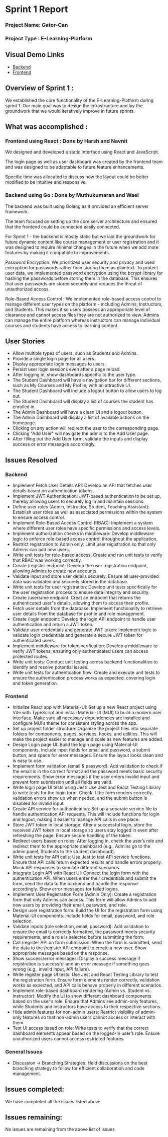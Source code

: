 # Sprint 1 Report

### Project Name: Gator-Can 

### Project Type : E-Learning-Platform

## Visual Demo Links
- [Backend](https://drive.google.com/file/d/1izfWzIRqQzYru6UtwQtQb5mZ8EN1Hd3_/view?usp=sharing)
- [Frontend](https://drive.google.com/file/d/1oA1x6nKK5xaCnk7OiqgrPVOJlzpUx9mM/view?usp=sharing)

## Overview of Sprint 1 :

We established the core functionality of the E-Learning-Platform during sprint 1. Our main goal was to design the infrastructure and lay the groundwork that we would iteratively improve in future sprints.

## What was accomplished :

### Frontend using React : Done by Harsh and Navnit
We designed and developed a static interface using React and JavaScript.

The login page as well as user dashboard was created by the frontend team and was designed to be adaptable to future feature enhancements.

Specific time was allocated to discuss how the layout could be better modified to be intuitive and responsive.

### Backend using Go : Done by Muthukumaran and Wael
The backend was built using Golang as it provided an efficient server framework. 

The team focused on setting up the core server architecture and ensured that the frontend could be connected easily connected.

For Sprint 1 - the backend is mostly static but we laid the groundwork for future dynamic content like course management or user registration and it was designed to require minimal changes in the future when we add more features by making it compatible to improvements.

Password Encryption:
We prioritized user security and privacy and used encryption for passwords rather than storing them as plaintext.
To protect user data, we implemented password encryption using the bcrypt library for hashing the passwords before storing them in the database. 
This ensures that user passwords are stored securely and reduces the threat of unauthorized access.

Role-Based Access Control :
We implemented role-based access control to manage different user types on the platform - including Admins, Instructors, and Students.
This makes it so users possess an approporiate level of clearance and cannot access files they are not authorized to view.
Admins can manage the entire platform whereas instructors can manage individual courses and students have access to learning content.

## User Stories

- Allow multiple types of users, such as Students and Admins.
- Provide a single login page for all users.
- Display appropriate login messages to users.
- Persist user login sessions even after a page reload.
- After logging in, show dashboards specific to the user type.
- The Student Dashboard will have a navigation bar for different sections, such as My Courses and My Profile, with an attractive UI.
- The Student Dashboard will include a logout button to allow users to log out.
- The Student Dashboard will display a list of courses the student has enrolled in.
- The Admin Dashboard will have a clean UI and a logout button.
- The Admin Dashboard will display a list of available actions on the homepage.
- Clicking on any action will redirect the user to the corresponding page.
- Clicking "Add User" will navigate the admin to the Add User page.
- After filling out the Add User form, validate the inputs and display success or error messages accordingly.

## Issues Resolved

### Backend

- Implement Fetch User Details API: Develop an API that fetches user details based on authentication tokens.
- Implement JWT Authentication: JWT-based authentication to be set up, thereby allowing users to securely log in and maintain sessions.
- Define user roles (Admin, Instructor, Student, Teaching Assistant): Establish user roles as well as associated permissions within the system to ensure access control.
- Implement Role-Based Access Control (RBAC): Implement a system where different user roles have specific permissions and access levels.
- Implement authorization checks in middleware: Develop middleware logic to enforce role-based access control throughout the application.
- Restrict registration to Admin only: Limit user registration so that only Admins can add new users.
- Write unit tests for role-based access: Create and run unit tests to verify that RBAC was working correctly.
- Create /register endpoint: Develop the user registration endpoint, allowing Admins to create new accounts.
- Validate input and store user details securely: Ensure all user-provided data was validated and securely stored in the database.
- Write unit tests for user registration: Develop unit tests specifically for the user registration process to ensure data integrity and security.
- Create /users/me endpoint: Creat an endpoint that returns the authenticated user"s details, allowing them to access their profile.
- Fetch user details from the database: Implement functionality to retrieve user details from the database for profile and role management.
- Create /login endpoint: Develop the login API endpoint to handle user authentication and return a JWT token.
- Validate user credentials and generate JWT token: Implement logic to validate login credentials and generate a secure JWT token for authenticated users.
- Implement middleware for token verification: Develop a middleware to verify JWT tokens, ensuring only authenticated users can access protected routes.
- Write unit tests: Conduct unit testing across backend functionalities to identify and resolve potential issues.
- Write unit tests for authentication flow: Create and execute unit tests to ensure the authentication process works as expected, covering login and token generation.

### Frontend

- Initialize React app with Material-UI: Set up a new React project using Vite with TypeScript and install Material-UI (MUI) to build a modern user interface. Make sure all necessary dependencies are installed and configure MUI’s theme for consistent styling across the app.
- Set up project folder structure: Organize the project files into separate folders for components, pages, services, hooks, and utilities. This will make the project easier to manage and scale as new features are added.
- Design Login page UI: Build the login page using Material-UI components. Include input fields for email and password, a submit button, and space for error messages. Ensure the layout looks clean and is easy to use.
- Implement form validation (email & password): Add validation to check if the email is in the correct format and the password meets basic security requirements. Show error messages if the user enters invalid input and prevent form submission until all fields are valid.
- Write login page UI tests using Jest: Use Jest and React Testing Library to write tests for the login form. Check if the form renders correctly, validation errors show up when needed, and the submit button is disabled for invalid input.
- Create API service for authentication: Set up a separate service file to handle authentication API requests. This will include functions for login and logout, making it easier to manage API calls in one place.
- Store JWT token in local storage: After a successful login, store the received JWT token in local storage so users stay logged in even after refreshing the page. Ensure secure handling of the token.
- Redirect users based on roles: After logging in, check the user’s role and redirect them to the appropriate dashboard (e.g., Admins go to the admin panel, Students to the student dashboard).
- Write unit tests for API calls: Use Jest to test API service functions. Ensure that API calls return expected results and handle errors properly. Mock API responses to simulate different scenarios.
- Integrate Login API with React UI: Connect the login form with the authentication API. When users enter their credentials and submit the form, send the data to the backend and handle the response accordingly. Show error messages for failed logins.
- Implement User Registration Form (Admin Only): Create a registration form that only Admins can access. This form will allow Admins to add new users by providing their email, password, and role.
- Design user registration form: Build the UI for the registration form using Material-UI components. Include fields for email, password, and role selection.
- Validate inputs (role selection, email, password): Add validation to ensure the email is correctly formatted, the password meets security requirements, and a role is selected before submitting the form.
- Call /register API on form submission: When the form is submitted, send the data to the /register API endpoint to create a new user. Show appropriate messages based on the response.
- Show success/error messages: Display a success message if registration is successful and an error message if something goes wrong (e.g., invalid input, API failure).
- Write register page UI tests: Use Jest and React Testing Library to test the registration form. Ensure form elements render correctly, validation works as expected, and API calls behave properly in different scenarios.
- Implement role-based dashboard rendering (Admin vs. Student vs. Instructor): Modify the UI to show different dashboard components based on the user’s role. Ensure that Admins see admin-only features, while Students and Instructors have access to their respective sections.
- Hide admin features for non-admin users: Restrict visibility of admin-only features so that non-admin users cannot access or interact with them.
- Test UI access based on role: Write tests to verify that the correct dashboard elements appear based on the logged-in user’s role. Ensure unauthorized users cannot access restricted features.

### General Issues

- Discussion -> Branching Strategies: Held discussions on the best branching strategy to follow for efficient collaboration and code management.

## Issues completed:

We have completed all the issues listed above

## Issues remaining:

No issues are remaining from the above list of issues
